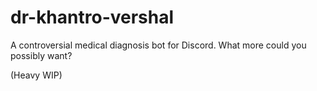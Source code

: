 # dr-khantro-vershal
A controversial medical diagnosis bot for Discord. What more could you possibly want?

(Heavy WIP)
